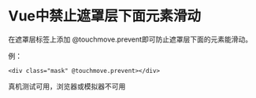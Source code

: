 # Vue中禁止遮罩层下面元素滑动

在遮罩层标签上添加 @touchmove.prevent即可防止遮罩层下面的元素能滑动。

例：
```
<div class="mask" @touchmove.prevent></div>
```
真机测试可用，浏览器或模拟器不可用

